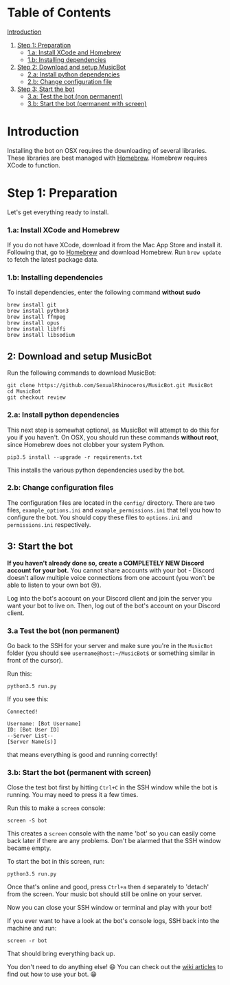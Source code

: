 # Table of Contents

[Introduction](#introduction)

1. [Step 1: Preparation](#step-1-preparation)
    - [1.a: Install XCode and Homebrew](#1a-install-xcode-and-homebrew)
    - [1.b: Installing dependencies](#1b-installing-dependencies)
2. [Step 2: Download and setup MusicBot](#2-download-and-setup-musicbot)
    - [2.a: Install python dependencies](#2a-install-python-dependencies)
    - [2.b: Change configuration file](#2b-change-configuration-files)
3. [Step 3: Start the bot](#3-start-the-bot)
    - [3.a: Test the bot (non permanent)](#3a-test-the-bot-non-permanent)
    - [3.b: Start the bot (permanent with screen)](#3b-start-the-bot-permanent-with-screen)

# Introduction

Installing the bot on OSX requires the downloading of several libraries. These libraries are best managed with [Homebrew](http://brew.sh/). Homebrew requires XCode to function.

# Step 1: Preparation

Let's get everything ready to install.

### 1.a: Install XCode and Homebrew

If you do not have XCode, download it from the Mac App Store and install it. Following that, go to [Homebrew](http://brew.sh/) and download Homebrew. Run `brew update` to fetch the latest package data.

### 1.b: Installing dependencies

To install dependencies, enter the following command **without sudo**

    brew install git
    brew install python3
    brew install ffmpeg
    brew install opus
    brew install libffi
    brew install libsodium

## 2: Download and setup MusicBot

Run the following commands to download MusicBot:

    git clone https://github.com/SexualRhinoceros/MusicBot.git MusicBot
    cd MusicBot
    git checkout review

### 2.a: Install python dependencies

This next step is somewhat optional, as MusicBot will attempt to do this for you if you haven't. On OSX, you should run these commands **without root**, since Homebrew does not clobber your system Python.

    pip3.5 install --upgrade -r requirements.txt
    
This installs the various python dependencies used by the bot.

### 2.b: Change configuration files

The configuration files are located in the `config/` directory. There are two files, `example_options.ini` and `example_permissions.ini` that tell you how to configure the bot. You should copy these files to `options.ini` and `permissions.ini` respectively.

## 3: Start the bot 

**If you haven't already done so, create a COMPLETELY NEW Discord account for your bot.** You cannot share accounts with your bot - Discord doesn't allow multiple voice connections from one account (you won't be able to listen to your own bot :cry:).

Log into the bot's account on your Discord client and join the server you want your bot to live on. Then, log out of the bot's account on your Discord client.

### 3.a Test the bot (non permanent)
Go back to the SSH for your server and make sure you're in the `MusicBot` folder (you should see `username@host:~/MusicBot$` or something similar in front of the cursor).

Run this:

    python3.5 run.py

If you see this:

    Connected!

    Username: [Bot Username]
    ID: [Bot User ID]
    --Server List--
    [Server Name(s)]

that means everything is good and running correctly!

### 3.b: Start the bot (permanent with screen)

Close the test bot first by hitting `Ctrl+C` in the SSH window while the bot is running.  You may need to press it a few times.

Run this to make a `screen` console:

    screen -S bot

This creates a `screen` console with the name 'bot' so you can easily come back later if there are any problems. Don't be alarmed that the SSH window became empty.

To start the bot in this screen, run:

    python3.5 run.py

Once that's online and good, press `Ctrl+a` then `d` separately to 'detach' from the screen. Your music bot should still be online on your server.

Now you can close your SSH window or terminal and play with your bot!

If you ever want to have a look at the bot's console logs, SSH back into the machine and run:

    screen -r bot

That should bring everything back up.

You don't need to do anything else! :smile: You can check out the [wiki articles](https://github.com/SexualRhinoceros/MusicBot/wiki/Commands-list "Commands list") to find out how to use your bot. :grin: